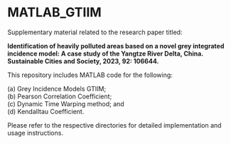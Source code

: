 # MATLAB_GTIIM

Supplementary material related to the research paper titled:

**Identification of heavily polluted areas based on a novel grey integrated incidence model: A case study of the Yangtze River Delta, China. Sustainable Cities and Society, 2023, 92: 106644.**

This repository includes MATLAB code for the following:

(a) Grey Incidence Models GTIIM;  
(b) Pearson Correlation Coefficient;  
(c) Dynamic Time Warping method; and  
(d) Kendalltau Coefficient.

Please refer to the respective directories for detailed implementation and usage instructions.
